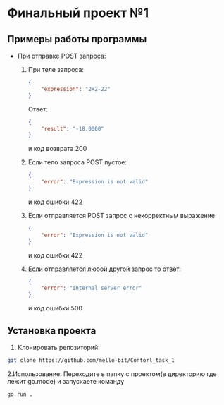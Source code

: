 # Финальный проект №1

## Примеры работы программы

* При отправке POST запроса:
    1. При теле запроса:

        ```json
        {
            "expression": "2+2-22"
        }
        ```

        Ответ:

        ```json
        {
            "result": "-18.0000"
        }
        ```

        и код возврата 200
    2. Если тело запроса POST пустое:

        ```json
        {
            "error": "Expression is not valid"
        }
        ```

        и код ошибки 422
    3. Если отправляется POST запрос с некорректным выражение

        ```json
        {
            "error": "Expression is not valid"
        }
        ```

        и код ошибки 422
    4. Если отправляется любой другой запрос то ответ:

        ```json
        {
            "error": "Internal server error"
        }
        ```

        и код ошибки 500

## Установка проекта

1. Клонировать репозиторий:

```bash
git clone https://github.com/mello-bit/Contorl_task_1
```

2.Использование:
Переходите в папку с проектом(в директорию где лежит go.mode) и запускаете команду

```bash
go run .
```

